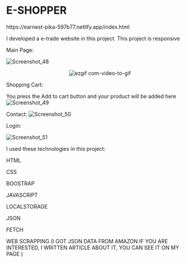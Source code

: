 
# E-SHOPPER
<p>https://earnest-pika-597b77.netlify.app/index.html</p>
I  developed a e-trade website in this project. This project is responsive
<p>Main Page:</p>

![Screenshot_48](https://github.com/Clabiyik/E-SHOPPER/assets/98713471/091e3b92-bd16-41c0-90fe-56fb21b8b6fa)

<div align="center">
  
  ![ezgif com-video-to-gif](https://github.com/Clabiyik/E-SHOPPER/assets/98713471/95b32ce1-ada7-4add-9ebd-3ba0504b2b22)
  
</div>

Shopping Cart:

You press the Add to cart button and your product will be added here 
![Screenshot_49](https://github.com/Clabiyik/E-SHOPPER/assets/98713471/8a801cd7-a23b-47ba-8e53-994cd2ba6039)

Contact:
![Screenshot_50](https://github.com/Clabiyik/E-SHOPPER/assets/98713471/06c4bc30-d72d-414f-82f4-f823132a7968)

Login:

![Screenshot_51](https://github.com/Clabiyik/E-SHOPPER/assets/98713471/c91807e1-aa94-4ccc-9d23-74afcd3d6661)

I used these technologies in this project:
<p>HTML</p>
<p>CSS</p>
<p>BOOSTRAP</p>
<p>JAVASCRIPT</p>
<p>LOCALSTORAGE</p>
<p>JSON</p>
<p>FETCH</p>
<p>WEB SCRAPPING (I GOT JSON DATA FROM AMAZON IF YOU ARE INTERESTED, I  WRITTEN  ARTICLE ABOUT IT, YOU CAN SEE IT ON MY PAGE  )</p>



  
    
